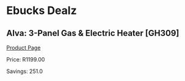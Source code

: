 
# Ebucks Dealz
## Alva: 3-Panel Gas & Electric Heater [GH309]
[Product Page](https://www.ebucks.com/web/shop/productSelected.do?prodId=321228560&catId=704982758)

Price: R1199.00

Savings: 251.0


	